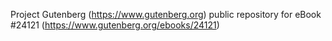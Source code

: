 Project Gutenberg (https://www.gutenberg.org) public repository for eBook #24121 (https://www.gutenberg.org/ebooks/24121)
